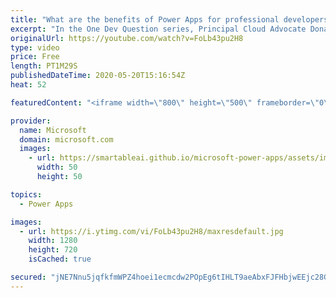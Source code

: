 ```yaml
---
title: "What are the benefits of Power Apps for professional developers? | One Dev Question: Dona Sarkar"
excerpt: "In the One Dev Question series, Principal Cloud Advocate Dona Sarkar shares why Power Apps is important for professional developers.   For more information, visit: https://docs.microsoft.com/powerapps/maker/canvas-apps/getting-started/?WT.mc_id=onedevquestion-c9-donasa    Try Azure for free: https://aka.ms/TryAzure7"
originalUrl: https://youtube.com/watch?v=FoLb43pu2H8
type: video
price: Free
length: PT1M29S
publishedDateTime: 2020-05-20T15:16:54Z
heat: 52

featuredContent: "<iframe width=\"800\" height=\"500\" frameborder=\"0\" src=\"https://www.youtube.com/embed/FoLb43pu2H8\" allow=\"accelerometer; autoplay; encrypted-media; gyroscope; picture-in-picture\" allowfullscreen></iframe>"

provider:
  name: Microsoft
  domain: microsoft.com
  images:
    - url: https://smartableai.github.io/microsoft-power-apps/assets/images/organizations/microsoft.com-50x50.jpg
      width: 50
      height: 50

topics:
  - Power Apps

images:
  - url: https://i.ytimg.com/vi/FoLb43pu2H8/maxresdefault.jpg
    width: 1280
    height: 720
    isCached: true

secured: "jNE7Nnu5jqfkfmWPZ4hoei1ecmcdw2POpEg6tIHLT9aeAbxFJFHbjwEEjc28GCoMzymYEE3thaXH9NK9bZ/+LlFxf+1ZWHdzSic+4X7l/CMyTD5fH9a/7Wq+qnD96xHykF6gWzeHgQ0KRLJH5AJq84pzAR34Om0XioD+QWqyfqmDlKr7Sw7YGY8mHnAbW0n21dTVKRa55k5OsOrzjFh0PlVtcuop5NWIHNMF8dyVvWncwGm9GyFKy/mTuyK0jyn0HYcPWE4Ri2b1z9OjVAU6bkdFko/swBXYijpWNEIZKwuwNZUqeNA4T3Wmsk0Yq7DEot6qoQ+m4uLWMwzMPb0RdF/gIV064+9z1N8s7c1ZLcwr1XXv8oePwhZcWxZbrxcY87IGZlLtOtypnEEkj6zfAywExaDkwXN629hMNaNneS4=;SYMXoKW8lgfgAIHeZwchWg=="
---
```


